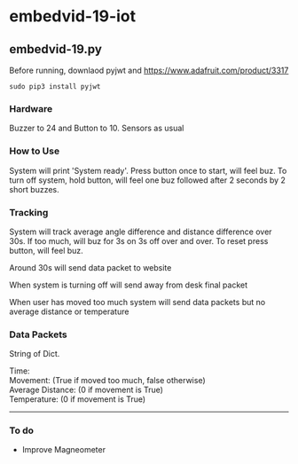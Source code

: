 # embedvid-19-iot

## embedvid-19.py ##

Before running, downlaod pyjwt and https://www.adafruit.com/product/3317
```
sudo pip3 install pyjwt
```
### Hardware ###

Buzzer to 24 and Button to 10. Sensors as usual

### How to Use ###

System will print 'System ready'. Press button once to start, will feel buz. 
To turn off system, hold button, will feel one buz followed after 2 seconds by 2 short buzzes.

### Tracking ###

System will track average angle difference and distance difference over 30s. If too much, will buz for 3s on 3s off over and over.
To reset press button, will feel buz.

Around 30s will send data packet to website

When system is turning off will send away from desk final packet

When user has moved too much system will send data packets but no average distance or temperature


### Data Packets ###

String of Dict. 

Time:<br/>
Movement: (True if moved too much, false otherwise)<br/>
Average Distance: (0 if movement is True)<br/>
Temperature: (0 if movement is True)<br/>

---

### To do ###

- Improve Magneometer

